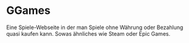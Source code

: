 # GGames

Eine Spiele-Webseite in der man Spiele ohne Währung oder Bezahlung quasi kaufen kann. Sowas ähnliches wie Steam oder Epic Games.